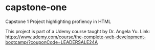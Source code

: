 # capstone-one
Capstone 1 Project highlighting profiency in HTML

This project is part of a Udemy course taught by Dr. Angela Yu.
Link: https://www.udemy.com/course/the-complete-web-development-bootcamp/?couponCode=LEADERSALE24A
